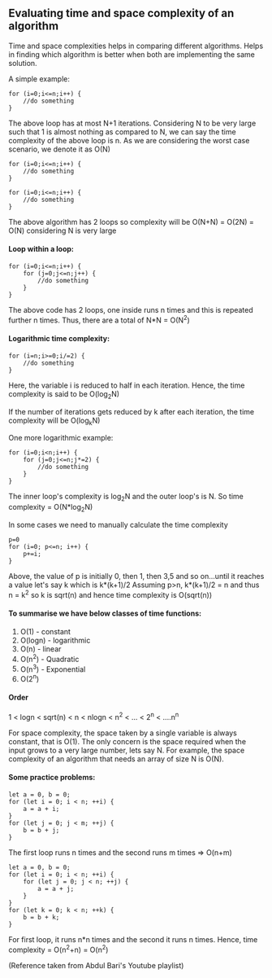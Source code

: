 ## Evaluating time and space complexity of an algorithm

Time and space complexities helps in comparing different algorithms. 
Helps in finding which algorithm is better when both are implementing the same solution.

A simple example:

```
for (i=0;i<=n;i++) {
    //do something
}
```

The above loop has at most N+1 iterations. Considering N to be very large such that 1 is almost nothing as compared to N, we can say the time complexity of the above loop is n. As we are considering the worst case scenario, we denote it as O(N)

```
for (i=0;i<=n;i++) {
    //do something
}

for (i=0;i<=n;i++) {
    //do something
}
```
The above algorithm has 2 loops so complexity will be O(N+N) = O(2N) = O(N) considering N is very large

#### Loop within a loop:

```
for (i=0;i<=n;i++) {
    for (j=0;j<=n;j++) {
        //do something
    }
}
```

The above code has 2 loops, one inside runs n times and this is repeated further n times. Thus, there are a total of N*N = O(N<sup>2</sup>)

#### Logarithmic time complexity:

```
for (i=n;i>=0;i/=2) {
    //do something
}
```

Here, the variable i is reduced to half in each iteration. Hence, the time complexity is said to be O(log<sub>2</sub>N)

If the number of iterations gets reduced by k after each iteration, the time complexity will be O(log<sub>k</sub>N)

One more logarithmic example:

```
for (i=0;i<n;i++) {
    for (j=0;j<=n;j*=2) {
        //do something
    }
}
```
The inner loop's complexity is log<sub>2</sub>N and the outer loop's is N. So time complexity = O(N*log<sub>2</sub>N)

In some cases we need to manually calculate the time complexity

```
p=0
for (i=0; p<=n; i++) {
    p+=i;
}
```

Above, the value of p is initially 0, then 1, then 3,5 and so on...until it reaches a value let's say k which is k*(k+1)/2
Assuming p>n, k*(k+1)/2 = n and thus n = k<sup>2</sup> so k is sqrt(n) and hence time complexity is O(sqrt(n))

#### To summarise we have below classes of time functions:

1. O(1) - constant
2. O(logn) - logarithmic
3. O(n) - linear
4. O(n<sup>2</sup>) - Quadratic
5. O(n<sup>3</sup>) - Exponential
6. O(2<sup>n</sup>)

#### Order

1 < logn < sqrt(n) < n < nlogn < n<sup>2</sup> < ... < 2<sup>n</sup> < ....n<sup>n</sup>

For space complexity, the space taken by a single variable is always constant, that is O(1). The only concern is the space required when the input grows to a very large number, lets say N. For example, the space complexity of an algorithm that needs an array of size N is O(N).

#### Some practice problems:

```
let a = 0, b = 0;
for (let i = 0; i < n; ++i) {
    a = a + i;
}
for (let j = 0; j < m; ++j) {
    b = b + j;
}
```

The first loop runs n times and the second runs m times => O(n+m)

```
let a = 0, b = 0;
for (let i = 0; i < n; ++i) {
    for (let j = 0; j < n; ++j) {
        a = a + j;
    }
}
for (let k = 0; k < n; ++k) {
    b = b + k;
}
```
For first loop, it runs n*n times and the second it runs n times. Hence, time complexity = O(n<sup>2</sup>+n) = O(n<sup>2</sup>)

(Reference taken from Abdul Bari's Youtube playlist)